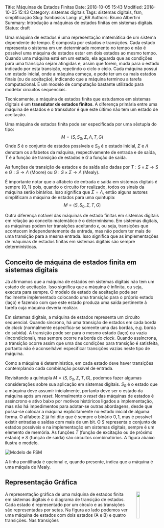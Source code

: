 Title: Máquinas de Estados Finitas
Date: 2018-10-05 15:43
Modified: 2018-10-05 15:43
Category: sistemas digitais
Tags: sistemas digitais, fsm, simplificação
Slug: fsmbasics
Lang: pt_BR
Authors: Bruno Albertini
Summary: Introdução a máquinas de estados finitas em sistemas digitais.
Status: draft

Uma máquina de estados é uma representação matemática de um sistema dependente de tempo. É composta por estados e transições. Cada estado representa o sistema em um determinado momento no tempo e não é possível uma máquina de estados estar em dois estados ao mesmo tempo. Quando uma máquina está em um estado, ela aguarda que as condições para uma transição sejam atingidas e, assim que forem, muda para o estado indicado por esta transição, repetindo o ciclo o ciclo. Cada máquina possui um estado inicial, onde a máquina começa, e pode ter um ou mais estados finais (ou de aceitação), indicando que a máquina terminou a tarefa computacional. É um modelo de computação bastante utilizado para modelar circuitos sequenciais.

Tecnicamente, a máquina de estados finita que estudamos em sistemas digitais é um **transdutor de estados finitos**. A diferença primária entre uma máquina de estados e o transdutor é que este último não tem um estado de aceitação.

Uma máquina de estados finita pode ser especificada por uma sêxtupla do tipo:
$$
M=(S, S_0, \Sigma, \Lambda, T, G)
$$
Onde $S$ é o conjunto de estados possíveis e $S_0$ é o estado inicial, $\Sigma$ e $\Lambda$ denotam os alfabetos da máquina, respectivamente de entrada e de saída, $T$ é a função de transição de estados e $G$ a função de saída.

As funções de transição de estados e de saída são dadas por $T:S\times\Sigma\rightarrow S$ e $G:S\rightarrow\Lambda$ (Moore) ou $G:S\times\Sigma\rightarrow\Lambda$ (Mealy).

É importante notar que o alfabeto de entrada e saída em sistemas digitais é sempre $\{0,1\}$ pois, quando o circuito for realizado, todos os sinais da máquina serão binários. Isso significa que $\Sigma=\Lambda$, então alguns autores simplificam a máquina de estados para uma quíntupla:
$$
M=(S, S_0, \Sigma, T, G)
$$

Outra diferença notável das máquinas de estado finitas em sistemas digitais em relação ao conceito matemático é o determinismo. Em sistemas digitais, as máquinas podem ter transições aceitando $\epsilon$, ou seja, transições que acontecem independentemente da entrada, mas não podem ter mais de uma transição para a mesma entrada. Isso significa que as implementações de máquinas de estados finitas em sistemas digitais são sempre determinísticas.

## Conceito de máquina de estados finita em sistemas digitais

Já afirmamos que a máquina de estados em sistemas digitais não tem um estado de aceitação. Isso significa que a máquina é infinita, ou seja, executa para sempre. O modelo de estado de aceitação pode ser facilmente implementado colocando uma transição para o próprio estado (laço) e fazendo com que este estado produza uma saída pertinente à tarefa cuja máquina deveria realizar.

Em sistemas digitais, a máquina de estados representa um circuito sequencial. Quando síncrono, há uma transição de estados em cada borda de _clock_ (normalmente especifica-se somente uma das bordas, e.g. borda de subida). A transição pode ser para o mesmo estado (laço) ou vazia (incondicional), mas sempre ocorre na borda do _clock_. Quando assíncrona, a transição ocorre assim que uma das condições para transição é satisfeita, portanto não é aconselhável especificar transições vazias neste tipo de máquina.

Como a máquina é determinística, em cada estado deve haver transições contemplando cada combinação possível de entrada.

Revisitando a quíntupla $M=(S, S_0, \Sigma, T, G)$, podemos fazer algumas considerações sobre sua aplicação em sistemas digitais. $S_0$ é o estado que a máquina deve assumir inicialmente, portanto deve ser o estado da máquina após um _reset_. Normalmente o _reset_ das máquinas de estados é assíncrono e ativo baixo por motivos históricos ligados a implementação, mas não há impedimentos para adotar-se outras abordagens, desde que possa-se colocar a máquina explicitamente no estado inicial de alguma forma. O alfabeto $\Sigma$ já foi dito que é sempre o binário ${0,1}$, mas é possível existir entradas e saídas com mais de um bit. O $S$ representa o conjunto de estados possíveis e na implementação em sistemas digitais, sempre é um elemento de memória. As funções $T$ (função de excitação ou de próximo estado) e $S$ (função de saída) são circuitos combinatórios. A figura abaixo ilustra o modelo.

![Modelo de FSM]({static}/images/sd/fsmmodel.png)

A linha pontilhada é opcional e, quando presente, indica que a máquina é uma máquia de Mealy.

## Representação Gráfica

<img src='{static}/images/sd/fsmexemplo2.png' width="15%" align="right" style="padding-left:5%" />
A representação gráfica de uma máquina de estados finita em sistemas digitais é o diagrama de transição de estados. Cada estado é representado por um círculo e as transições são representadas por setas. Na figura ao lado podemos ver uma máquina de estados com dois estados (A e B) e quatro transições. Nas transições

<div style="border: 0px; overflow: auto;width: 100%;"></div>
